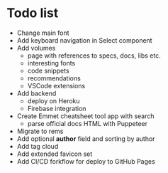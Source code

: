 # Todo list

* Change main font
* Add keyboard navigation in Select component
* Add volumes
  * page with references to specs, docs, libs etc.
  * interesting fonts
  * code snippets
  * recommendations
  * VSCode extensions
* Add backend
  * deploy on Heroku
  * Firebase integration
* Create Emmet cheatsheet tool app with search
  * parse official docs HTML with Puppeteer
* Migrate to rems
* Add optional **author** field and sorting by author
* Add tag cloud
* Add extended favicon set
* Add CI/CD forkflow for deploy to GitHub Pages
